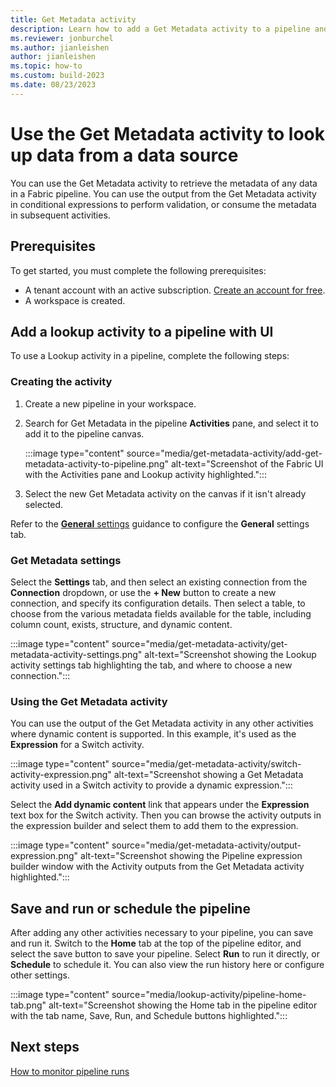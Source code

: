 ```yaml
---
title: Get Metadata activity
description: Learn how to add a Get Metadata activity to a pipeline and use it to look up data from a data source.
ms.reviewer: jonburchel
ms.author: jianleishen
author: jianleishen
ms.topic: how-to
ms.custom: build-2023
ms.date: 08/23/2023
---
```


# Use the Get Metadata activity to look up data from a data source

You can use the Get Metadata activity to retrieve the metadata of any data in a Fabric pipeline. You can use the output from the Get Metadata activity in conditional expressions to perform validation, or consume the metadata in subsequent activities.

## Prerequisites

To get started, you must complete the following prerequisites:

- A tenant account with an active subscription. [Create an account for free](../get-started/fabric-trial.md).
- A workspace is created.

## Add a lookup activity to a pipeline with UI

To use a Lookup activity in a pipeline, complete the following steps:

### Creating the activity

1. Create a new pipeline in your workspace.
1. Search for Get Metadata in the pipeline **Activities** pane, and select it to add it to the pipeline canvas.

   :::image type="content" source="media/get-metadata-activity/add-get-metadata-activity-to-pipeline.png" alt-text="Screenshot of the Fabric UI with the Activities pane and Lookup activity highlighted.":::

1. Select the new Get Metadata activity on the canvas if it isn't already selected.

Refer to the [**General** settings](activity-overview.md#general-settings) guidance to configure the **General** settings tab.

### Get Metadata settings

Select the **Settings** tab, and then select an existing connection from the **Connection** dropdown, or use the **+ New** button to create a new connection, and specify its configuration details. Then select a table, to choose from the various metadata fields available for the table, including column count, exists, structure, and dynamic content.

:::image type="content" source="media/get-metadata-activity/get-metadata-activity-settings.png" alt-text="Screenshot showing the Lookup activity settings tab highlighting the tab, and where to choose a new connection.":::

### Using the Get Metadata activity

You can use the output of the Get Metadata activity in any other activities where dynamic content is supported. In this example, it's used as the **Expression** for a Switch activity.

:::image type="content" source="media/get-metadata-activity/switch-activity-expression.png" alt-text="Screenshot showing a Get Metadata activity used in a Switch activity to provide a dynamic expression.":::

Select the **Add dynamic content** link that appears under the **Expression** text box for the Switch activity. Then you can browse the activity outputs in the expression builder and select them to add them to the expression.

:::image type="content" source="media/get-metadata-activity/output-expression.png" alt-text="Screenshot showing the Pipeline expression builder window with the Activity outputs from the Get Metadata activity highlighted.":::

## Save and run or schedule the pipeline

After adding any other activities necessary to your pipeline, you can save and run it. Switch to the **Home** tab at the top of the pipeline editor, and select the save button to save your pipeline.  Select **Run** to run it directly, or **Schedule** to schedule it.  You can also view the run history here or configure other settings.

:::image type="content" source="media/lookup-activity/pipeline-home-tab.png" alt-text="Screenshot showing the Home tab in the pipeline editor with the tab name, Save, Run, and Schedule buttons highlighted.":::

## Next steps

[How to monitor pipeline runs](monitor-pipeline-runs.md)
